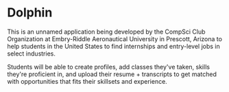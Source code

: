 # Dolphin

This is an unnamed application being developed by the CompSci Club Organization at Embry-Riddle Aeronautical University in Prescott, Arizona to help students in the United States to find internships and entry-level jobs in select industries.

Students will be able to create profiles, add classes they've taken, skills they're proficient in, and upload their resume + transcripts to get matched with opportunities that fits their skillsets and experience. 
